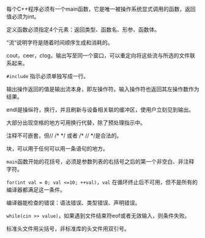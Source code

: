 每个C++程序必须有一个main函数，它是唯一被操作系统显式调用的函数，返回值必须为int。

定义函数必须指定4个元素：返回类型、函数名、形参、函数体。

“流“说明字符是随着时间顺序生成和消耗的。

cout，ceer，clog，输出写至同一个窗口，可以重定向将这些流与所选的文件联系起来。

`#include` 指示必须单独写成一行。

输出操作返回的值是输出流本身，即左操作符。输入操作符也返回其左操作数作为结果。

endl是操纵符，换行，并且刷新与设备相关联的缓冲区，使用户立刻见到输出。

大部分出现空格的地方可用换行代替，除了预处理指示中。

注释不可嵌套，但// /\* \*/ 或者 /\* // \*/是合法的。

块，可以用于任何可以用一条语句的地方。

`main`函数开始的花括号，必须是参数列表的右括号之后的第一个非空白、非注释字符。

`for(int val = 0; val <=10; ++val)`，`val` 在循环终止后不可用，但不是所有的编译器都满足这一条件。

编译器能检查的错误：语法错误、类型错误、声明错误。

`while(cin >> value)`，如果遇到文件结束符eof或者无效输入，则条件失败。

标准头文件用尖括号，非标准库的头文件用双引号。
